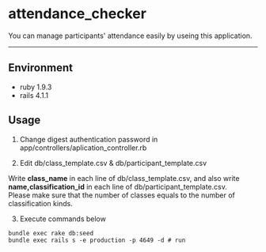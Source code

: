 attendance_checker
===


You can manage participants' attendance easily by useing this application.

---


## Environment

- ruby 1.9.3
- rails 4.1.1


## Usage

1. Change digest authentication password in app/controllers/aplication_controller.rb

2. Edit db/class_template.csv & db/participant_template.csv

Write **class_name** in each line of db/class_template.csv, and also write **name,classification_id** in each line of db/participant_template.csv.  
Please make sure that the number of classes equals to the number of classification kinds.

3. Execute commands below

```
bundle exec rake db:seed
bundle exec rails s -e production -p 4649 -d # run
```
